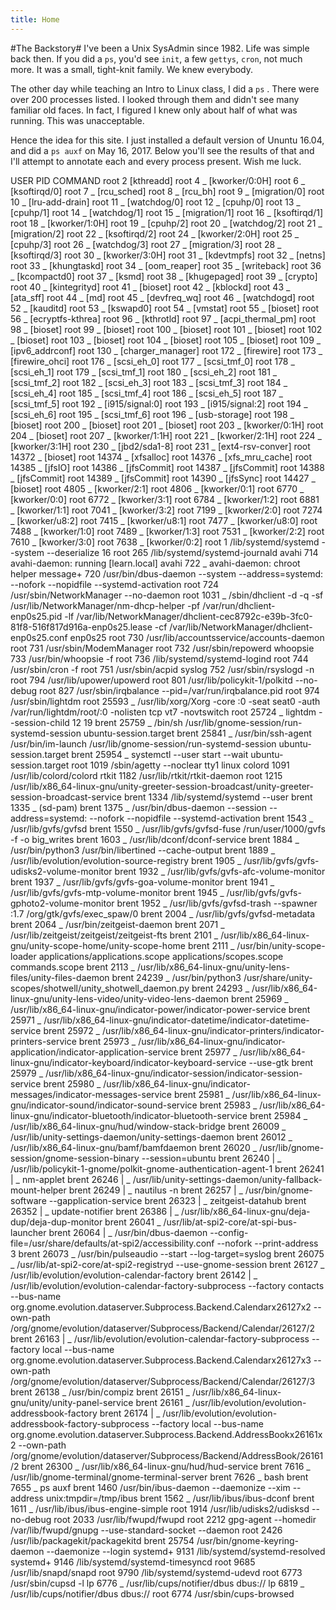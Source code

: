 ```yaml
---
title: Home
---
```

#The Backstory#
I've been a Unix SysAdmin since 1982. Life was simple back then. If you did a ```ps```, you'd see ```init```, a few ```gettys```, ```cron```, not much more. It was a small, tight-knit family. We knew everybody. 

The other day while teaching an Intro to Linux class, I did a ```ps```
. There were over 200 processes listed. I looked through them and didn't see many familiar old faces. In fact, I figured I knew only about half of what was running. This was unacceptable. 

Hence the idea for this site. I just installed a default version of Ununtu 16.04, and did a ```ps auxf``` on May 16, 2017. Below you'll see the results of that and I'll attempt to annotate each and every process present. Wish me luck. 

USER       PID  COMMAND
root         2  [kthreadd]
root         4   \_ [kworker/0:0H]
root         6   \_ [ksoftirqd/0]
root         7   \_ [rcu_sched]
root         8   \_ [rcu_bh]
root         9   \_ [migration/0]
root        10   \_ [lru-add-drain]
root        11   \_ [watchdog/0]
root        12   \_ [cpuhp/0]
root        13   \_ [cpuhp/1]
root        14   \_ [watchdog/1]
root        15   \_ [migration/1]
root        16   \_ [ksoftirqd/1]
root        18   \_ [kworker/1:0H]
root        19   \_ [cpuhp/2]
root        20   \_ [watchdog/2]
root        21   \_ [migration/2]
root        22   \_ [ksoftirqd/2]
root        24   \_ [kworker/2:0H]
root        25   \_ [cpuhp/3]
root        26   \_ [watchdog/3]
root        27   \_ [migration/3]
root        28   \_ [ksoftirqd/3]
root        30   \_ [kworker/3:0H]
root        31   \_ [kdevtmpfs]
root        32   \_ [netns]
root        33   \_ [khungtaskd]
root        34   \_ [oom_reaper]
root        35   \_ [writeback]
root        36   \_ [kcompactd0]
root        37   \_ [ksmd]
root        38   \_ [khugepaged]
root        39   \_ [crypto]
root        40   \_ [kintegrityd]
root        41   \_ [bioset]
root        42   \_ [kblockd]
root        43   \_ [ata_sff]
root        44   \_ [md]
root        45   \_ [devfreq_wq]
root        46   \_ [watchdogd]
root        52   \_ [kauditd]
root        53   \_ [kswapd0]
root        54   \_ [vmstat]
root        55   \_ [bioset]
root        56   \_ [ecryptfs-kthrea]
root        96   \_ [kthrotld]
root        97   \_ [acpi_thermal_pm]
root        98   \_ [bioset]
root        99   \_ [bioset]
root       100   \_ [bioset]
root       101   \_ [bioset]
root       102   \_ [bioset]
root       103   \_ [bioset]
root       104   \_ [bioset]
root       105   \_ [bioset]
root       109   \_ [ipv6_addrconf]
root       130   \_ [charger_manager]
root       172   \_ [firewire]
root       173   \_ [firewire_ohci]
root       176   \_ [scsi_eh_0]
root       177   \_ [scsi_tmf_0]
root       178   \_ [scsi_eh_1]
root       179   \_ [scsi_tmf_1]
root       180   \_ [scsi_eh_2]
root       181   \_ [scsi_tmf_2]
root       182   \_ [scsi_eh_3]
root       183   \_ [scsi_tmf_3]
root       184   \_ [scsi_eh_4]
root       185   \_ [scsi_tmf_4]
root       186   \_ [scsi_eh_5]
root       187   \_ [scsi_tmf_5]
root       192   \_ [i915/signal:0]
root       193   \_ [i915/signal:2]
root       194   \_ [scsi_eh_6]
root       195   \_ [scsi_tmf_6]
root       196   \_ [usb-storage]
root       198   \_ [bioset]
root       200   \_ [bioset]
root       201   \_ [bioset]
root       203   \_ [kworker/0:1H]
root       204   \_ [bioset]
root       207   \_ [kworker/1:1H]
root       221   \_ [kworker/2:1H]
root       224   \_ [kworker/3:1H]
root       230   \_ [jbd2/sda1-8]
root       231   \_ [ext4-rsv-conver]
root     14372   \_ [bioset]
root     14374   \_ [xfsalloc]
root     14376   \_ [xfs_mru_cache]
root     14385   \_ [jfsIO]
root     14386   \_ [jfsCommit]
root     14387   \_ [jfsCommit]
root     14388   \_ [jfsCommit]
root     14389   \_ [jfsCommit]
root     14390   \_ [jfsSync]
root     14427   \_ [bioset]
root      4805   \_ [kworker/2:1]
root      4806   \_ [kworker/0:1]
root      6770   \_ [kworker/0:0]
root      6772   \_ [kworker/3:1]
root      6784   \_ [kworker/1:2]
root      6881   \_ [kworker/1:1]
root      7041   \_ [kworker/3:2]
root      7199   \_ [kworker/2:0]
root      7274   \_ [kworker/u8:2]
root      7415   \_ [kworker/u8:1]
root      7477   \_ [kworker/u8:0]
root      7488   \_ [kworker/1:0]
root      7489   \_ [kworker/1:3]
root      7531   \_ [kworker/2:2]
root      7610   \_ [kworker/3:0]
root      7638   \_ [kworker/0:2]
root         1  /lib/systemd/systemd --system --deserialize 16
root       265  /lib/systemd/systemd-journald
avahi      714  avahi-daemon: running [learn.local]
avahi      722   \_ avahi-daemon: chroot helper
message+   720  /usr/bin/dbus-daemon --system --address=systemd: --nofork --nopidfile --systemd-activation
root       724  /usr/sbin/NetworkManager --no-daemon
root      1031   \_ /sbin/dhclient -d -q -sf /usr/lib/NetworkManager/nm-dhcp-helper -pf /var/run/dhclient-enp0s25.pid -lf /var/lib/NetworkManager/dhclient-cec8792c-e39b-3fc0-81f8-516f817d916a-enp0s25.lease -cf /var/lib/NetworkManager/dhclient-enp0s25.conf enp0s25
root       730  /usr/lib/accountsservice/accounts-daemon
root       731  /usr/sbin/ModemManager
root       732  /usr/sbin/repowerd
whoopsie   733  /usr/bin/whoopsie -f
root       736  /lib/systemd/systemd-logind
root       744  /usr/sbin/cron -f
root       751  /usr/sbin/acpid
syslog     752  /usr/sbin/rsyslogd -n
root       794  /usr/lib/upower/upowerd
root       801  /usr/lib/policykit-1/polkitd --no-debug
root       827  /usr/sbin/irqbalance --pid=/var/run/irqbalance.pid
root       974  /usr/sbin/lightdm
root     25593   \_ /usr/lib/xorg/Xorg -core :0 -seat seat0 -auth /var/run/lightdm/root/:0 -nolisten tcp vt7 -novtswitch
root     25724   \_ lightdm --session-child 12 19
brent    25759       \_ /bin/sh /usr/lib/gnome-session/run-systemd-session ubuntu-session.target
brent    25841           \_ /usr/bin/ssh-agent /usr/bin/im-launch /usr/lib/gnome-session/run-systemd-session ubuntu-session.target
brent    25954           \_ systemctl --user start --wait ubuntu-session.target
root      1019  /sbin/agetty --noclear tty1 linux
colord    1091  /usr/lib/colord/colord
rtkit     1182  /usr/lib/rtkit/rtkit-daemon
root      1215  /usr/lib/x86_64-linux-gnu/unity-greeter-session-broadcast/unity-greeter-session-broadcast-service
brent     1334  /lib/systemd/systemd --user
brent     1335   \_ (sd-pam)
brent     1375   \_ /usr/bin/dbus-daemon --session --address=systemd: --nofork --nopidfile --systemd-activation
brent     1543   \_ /usr/lib/gvfs/gvfsd
brent     1550   \_ /usr/lib/gvfs/gvfsd-fuse /run/user/1000/gvfs -f -o big_writes
brent     1603   \_ /usr/lib/dconf/dconf-service
brent     1884   \_ /usr/bin/python3 /usr/bin/libertined --cache-output
brent     1889   \_ /usr/lib/evolution/evolution-source-registry
brent     1905   \_ /usr/lib/gvfs/gvfs-udisks2-volume-monitor
brent     1932   \_ /usr/lib/gvfs/gvfs-afc-volume-monitor
brent     1937   \_ /usr/lib/gvfs/gvfs-goa-volume-monitor
brent     1941   \_ /usr/lib/gvfs/gvfs-mtp-volume-monitor
brent     1945   \_ /usr/lib/gvfs/gvfs-gphoto2-volume-monitor
brent     1952   \_ /usr/lib/gvfs/gvfsd-trash --spawner :1.7 /org/gtk/gvfs/exec_spaw/0
brent     2004   \_ /usr/lib/gvfs/gvfsd-metadata
brent     2064   \_ /usr/bin/zeitgeist-daemon
brent     2071   \_ /usr/lib/zeitgeist/zeitgeist/zeitgeist-fts
brent     2101   \_ /usr/lib/x86_64-linux-gnu/unity-scope-home/unity-scope-home
brent     2111   \_ /usr/bin/unity-scope-loader applications/applications.scope applications/scopes.scope commands.scope
brent     2113   \_ /usr/lib/x86_64-linux-gnu/unity-lens-files/unity-files-daemon
brent    24239   \_ /usr/bin/python3 /usr/share/unity-scopes/shotwell/unity_shotwell_daemon.py
brent    24293   \_ /usr/lib/x86_64-linux-gnu/unity-lens-video/unity-video-lens-daemon
brent    25969   \_ /usr/lib/x86_64-linux-gnu/indicator-power/indicator-power-service
brent    25971   \_ /usr/lib/x86_64-linux-gnu/indicator-datetime/indicator-datetime-service
brent    25972   \_ /usr/lib/x86_64-linux-gnu/indicator-printers/indicator-printers-service
brent    25973   \_ /usr/lib/x86_64-linux-gnu/indicator-application/indicator-application-service
brent    25977   \_ /usr/lib/x86_64-linux-gnu/indicator-keyboard/indicator-keyboard-service --use-gtk
brent    25979   \_ /usr/lib/x86_64-linux-gnu/indicator-session/indicator-session-service
brent    25980   \_ /usr/lib/x86_64-linux-gnu/indicator-messages/indicator-messages-service
brent    25981   \_ /usr/lib/x86_64-linux-gnu/indicator-sound/indicator-sound-service
brent    25983   \_ /usr/lib/x86_64-linux-gnu/indicator-bluetooth/indicator-bluetooth-service
brent    25984   \_ /usr/lib/x86_64-linux-gnu/hud/window-stack-bridge
brent    26009   \_ /usr/lib/unity-settings-daemon/unity-settings-daemon
brent    26012   \_ /usr/lib/x86_64-linux-gnu/bamf/bamfdaemon
brent    26020   \_ /usr/lib/gnome-session/gnome-session-binary --session=ubuntu
brent    26240   |   \_ /usr/lib/policykit-1-gnome/polkit-gnome-authentication-agent-1
brent    26241   |   \_ nm-applet
brent    26246   |   \_ /usr/lib/unity-settings-daemon/unity-fallback-mount-helper
brent    26249   |   \_ nautilus -n
brent    26257   |   \_ /usr/bin/gnome-software --gapplication-service
brent    26323   |   \_ zeitgeist-datahub
brent    26352   |   \_ update-notifier
brent    26386   |   \_ /usr/lib/x86_64-linux-gnu/deja-dup/deja-dup-monitor
brent    26041   \_ /usr/lib/at-spi2-core/at-spi-bus-launcher
brent    26064   |   \_ /usr/bin/dbus-daemon --config-file=/usr/share/defaults/at-spi2/accessibility.conf --nofork --print-address 3
brent    26073   \_ /usr/bin/pulseaudio --start --log-target=syslog
brent    26075   \_ /usr/lib/at-spi2-core/at-spi2-registryd --use-gnome-session
brent    26127   \_ /usr/lib/evolution/evolution-calendar-factory
brent    26142   |   \_ /usr/lib/evolution/evolution-calendar-factory-subprocess --factory contacts --bus-name org.gnome.evolution.dataserver.Subprocess.Backend.Calendarx26127x2 --own-path /org/gnome/evolution/dataserver/Subprocess/Backend/Calendar/26127/2
brent    26163   |   \_ /usr/lib/evolution/evolution-calendar-factory-subprocess --factory local --bus-name org.gnome.evolution.dataserver.Subprocess.Backend.Calendarx26127x3 --own-path /org/gnome/evolution/dataserver/Subprocess/Backend/Calendar/26127/3
brent    26138   \_ /usr/bin/compiz
brent    26151   \_ /usr/lib/x86_64-linux-gnu/unity/unity-panel-service
brent    26161   \_ /usr/lib/evolution/evolution-addressbook-factory
brent    26174   |   \_ /usr/lib/evolution/evolution-addressbook-factory-subprocess --factory local --bus-name org.gnome.evolution.dataserver.Subprocess.Backend.AddressBookx26161x2 --own-path /org/gnome/evolution/dataserver/Subprocess/Backend/AddressBook/26161/2
brent    26300   \_ /usr/lib/x86_64-linux-gnu/hud/hud-service
brent     7616   \_ /usr/lib/gnome-terminal/gnome-terminal-server
brent     7626       \_ bash
brent     7655           \_ ps auxf
brent     1460  /usr/bin/ibus-daemon --daemonize --xim --address unix:tmpdir=/tmp/ibus
brent     1562   \_ /usr/lib/ibus/ibus-dconf
brent     1611   \_ /usr/lib/ibus/ibus-engine-simple
root      1914  /usr/lib/udisks2/udisksd --no-debug
root      2033  /usr/lib/fwupd/fwupd
root      2212  gpg-agent --homedir /var/lib/fwupd/gnupg --use-standard-socket --daemon
root      2426  /usr/lib/packagekit/packagekitd
brent    25754  /usr/bin/gnome-keyring-daemon --daemonize --login
systemd+  9131  /lib/systemd/systemd-resolved
systemd+  9146  /lib/systemd/systemd-timesyncd
root      9685  /usr/lib/snapd/snapd
root      9790  /lib/systemd/systemd-udevd
root      6773  /usr/sbin/cupsd -l
lp        6776   \_ /usr/lib/cups/notifier/dbus dbus://
lp        6819   \_ /usr/lib/cups/notifier/dbus dbus://
root      6774  /usr/sbin/cups-browsed

